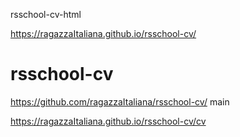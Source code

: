 rsschool-cv-html

https://ragazzaItaliana.github.io/rsschool-cv/

# rsschool-cv
https://github.com/ragazzaItaliana/rsschool-cv/
main

https://ragazzaItaliana.github.io/rsschool-cv/cv

